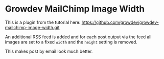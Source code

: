 # Growdev MailChimp Image Width #

This is a plugin from the tutorial here:
https://github.com/growdev/growdev-mailchimp-image-width.git

An additional RSS feed is added and for each post output via the feed
all images are set to a fixed `width` and the `height` setting is removed.

This makes post by email look much better.
